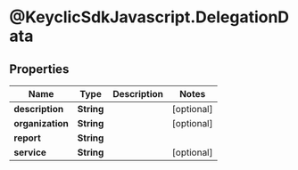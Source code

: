 # @KeyclicSdkJavascript.DelegationData

## Properties
Name | Type | Description | Notes
------------ | ------------- | ------------- | -------------
**description** | **String** |  | [optional] 
**organization** | **String** |  | [optional] 
**report** | **String** |  | 
**service** | **String** |  | [optional] 


